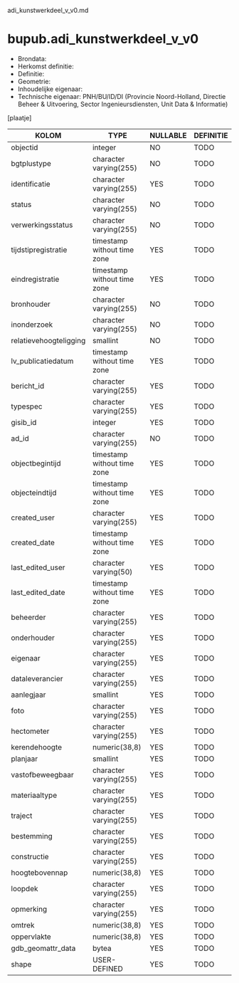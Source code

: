 adi_kunstwerkdeel_v_v0.md

# bupub.adi_kunstwerkdeel_v_v0


* Brondata: 
* Herkomst definitie: 
* Definitie: 
* Geometrie: 
* Inhoudelijke eigenaar: 
* Technische eigenaar: PNH/BU/ID/DI (Provincie Noord-Holland, Directie Beheer & Uitvoering, Sector Ingenieursdiensten, Unit Data & Informatie)

[plaatje]


|KOLOM                            |TYPE                       |NULLABLE|DEFINITIE|
|------                           |----                       |-----   |-----    |
|objectid                         |integer                    |NO      |TODO|
|bgtplustype                      |character varying(255)     |NO      |TODO|
|identificatie                    |character varying(255)     |YES     |TODO|
|status                           |character varying(255)     |NO      |TODO|
|verwerkingsstatus                |character varying(255)     |NO      |TODO|
|tijdstipregistratie              |timestamp without time zone|YES     |TODO|
|eindregistratie                  |timestamp without time zone|YES     |TODO|
|bronhouder                       |character varying(255)     |NO      |TODO|
|inonderzoek                      |character varying(255)     |NO      |TODO|
|relatievehoogteligging           |smallint                   |NO      |TODO|
|lv_publicatiedatum               |timestamp without time zone|YES     |TODO|
|bericht_id                       |character varying(255)     |YES     |TODO|
|typespec                         |character varying(255)     |YES     |TODO|
|gisib_id                         |integer                    |YES     |TODO|
|ad_id                            |character varying(255)     |NO      |TODO|
|objectbegintijd                  |timestamp without time zone|YES     |TODO|
|objecteindtijd                   |timestamp without time zone|YES     |TODO|
|created_user                     |character varying(255)     |YES     |TODO|
|created_date                     |timestamp without time zone|YES     |TODO|
|last_edited_user                 |character varying(50)      |YES     |TODO|
|last_edited_date                 |timestamp without time zone|YES     |TODO|
|beheerder                        |character varying(255)     |YES     |TODO|
|onderhouder                      |character varying(255)     |YES     |TODO|
|eigenaar                         |character varying(255)     |YES     |TODO|
|dataleverancier                  |character varying(255)     |YES     |TODO|
|aanlegjaar                       |smallint                   |YES     |TODO|
|foto                             |character varying(255)     |YES     |TODO|
|hectometer                       |character varying(255)     |YES     |TODO|
|kerendehoogte                    |numeric(38,8)              |YES     |TODO|
|planjaar                         |smallint                   |YES     |TODO|
|vastofbeweegbaar                 |character varying(255)     |YES     |TODO|
|materiaaltype                    |character varying(255)     |YES     |TODO|
|traject                          |character varying(255)     |YES     |TODO|
|bestemming                       |character varying(255)     |YES     |TODO|
|constructie                      |character varying(255)     |YES     |TODO|
|hoogtebovennap                   |numeric(38,8)              |YES     |TODO|
|loopdek                          |character varying(255)     |YES     |TODO|
|opmerking                        |character varying(255)     |YES     |TODO|
|omtrek                           |numeric(38,8)              |YES     |TODO|
|oppervlakte                      |numeric(38,8)              |YES     |TODO|
|gdb_geomattr_data                |bytea                      |YES     |TODO|
|shape                            |USER-DEFINED               |YES     |TODO|
